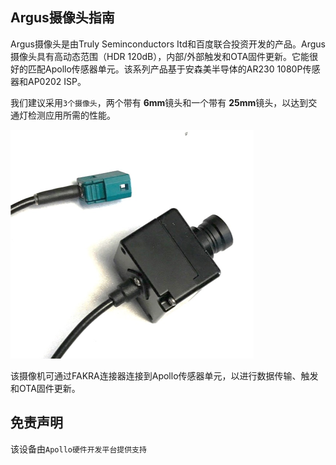 ## Argus摄像头指南

Argus摄像头是由Truly Seminconductors Itd和百度联合投资开发的产品。Argus摄像头具有高动态范围（HDR 120dB），内部/外部触发和OTA固件更新。它能很好的匹配Apollo传感器单元。该系列产品基于安森美半导体的AR230 1080P传感器和AP0202 ISP。

我们建议采用```3个摄像头```，两个带有 **6mm**镜头和一个带有 **25mm**镜头，以达到交通灯检测应用所需的性能。 

![camera_image](images/Argus_pic.png)

该摄像机可通过FAKRA连接器连接到Apollo传感器单元，以进行数据传输、触发和OTA固件更新。

## 免责声明

该设备由`Apollo硬件开发平台提供支持`